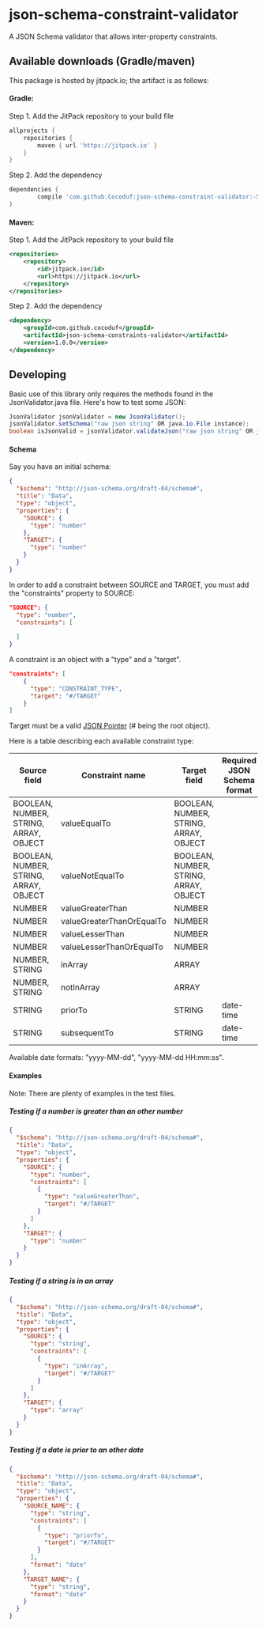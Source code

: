 # json-schema-constraint-validator
A JSON Schema validator that allows inter-property constraints.

## Available downloads (Gradle/maven)

This package is hosted by jitpack.io; the artifact is as follows:

#### Gradle:

Step 1. Add the JitPack repository to your build file
```groovy
allprojects {
    repositories {
        maven { url 'https://jitpack.io' }
    }
}
```
Step 2. Add the dependency
```groovy
dependencies {
        compile 'com.github.Cocoduf:json-schema-constraint-validator:-SNAPSHOT'
}
```

#### Maven:

Step 1. Add the JitPack repository to your build file
```xml
<repositories>
    <repository>
        <id>jitpack.io</id>
        <url>https://jitpack.io</url>
    </repository>
</repositories>
```
Step 2. Add the dependency
```xml
<dependency>
    <groupId>com.github.cocoduf</groupId>
    <artifactId>json-schema-constraints-validator</artifactId>
    <version>1.0.0</version>
</dependency>
```
## Developing

Basic use of this library only requires the methods found in the JsonValidator.java file.
Here's how to test some JSON:

```java
JsonValidator jsonValidator = new JsonValidator();
jsonValidator.setSchema("raw json string" OR java.io.File instance);
boolean isJsonValid = jsonValidator.validateJson("raw json string" OR java.io.File instance);
```

#### Schema
Say you have an initial schema:
```json
{
  "$schema": "http://json-schema.org/draft-04/schema#",
  "title": "Data",
  "type": "object",
  "properties": {
    "SOURCE": {
      "type": "number"
    },
    "TARGET": {
      "type": "number"
    }
  }
}
```

In order to add a constraint between SOURCE and TARGET, you must add the "constraints" property to SOURCE:
```json
"SOURCE": {
  "type": "number",
  "constraints": [
  
  ]
}
```

A constraint is an object with a "type" and a "target".
```json
"constraints": [
    {
      "type": "CONSTRAINT_TYPE",
      "target": "#/TARGET"
    }
]
```
Target must be a valid [JSON Pointer](https://tools.ietf.org/html/rfc6901) (# being the root object).

Here is a table describing each available constraint type:

| Source field                           | Constraint name           | Target field                           | Required JSON Schema format |
|----------------------------------------|---------------------------|----------------------------------------|-----------------------------|
| BOOLEAN, NUMBER, STRING, ARRAY, OBJECT | valueEqualTo              | BOOLEAN, NUMBER, STRING, ARRAY, OBJECT |                             |
| BOOLEAN, NUMBER, STRING, ARRAY, OBJECT | valueNotEqualTo           | BOOLEAN, NUMBER, STRING, ARRAY, OBJECT |                             |
| NUMBER                                 | valueGreaterThan          | NUMBER                                 |                             |
| NUMBER                                 | valueGreaterThanOrEqualTo | NUMBER                                 |                             |
| NUMBER                                 | valueLesserThan           | NUMBER                                 |                             |
| NUMBER                                 | valueLesserThanOrEqualTo  | NUMBER                                 |                             |
| NUMBER, STRING                         | inArray                   | ARRAY                                  |                             |
| NUMBER, STRING                         | notInArray                | ARRAY                                  |                             |
| STRING                                 | priorTo                   | STRING                                 | date-time                   |
| STRING                                 | subsequentTo              | STRING                                 | date-time                   |

Available date formats: "yyyy-MM-dd", "yyyy-MM-dd HH:mm:ss".

#### Examples
Note: There are plenty of examples in the test files.

##### Testing if a number is greater than an other number
```json
{
  "$schema": "http://json-schema.org/draft-04/schema#",
  "title": "Data",
  "type": "object",
  "properties": {
    "SOURCE": {
      "type": "number",
      "constraints": [
        {
          "type": "valueGreaterThan",
          "target": "#/TARGET"
        }
      ]
    },
    "TARGET": {
      "type": "number"
    }
  }
}
```

##### Testing if a string is in an array
```json
{
  "$schema": "http://json-schema.org/draft-04/schema#",
  "title": "Data",
  "type": "object",
  "properties": {
    "SOURCE": {
      "type": "string",
      "constraints": [
        {
          "type": "inArray",
          "target": "#/TARGET"
        }
      ]
    },
    "TARGET": {
      "type": "array"
    }
  }
}
```

##### Testing if a date is prior to an other date
```json
{
  "$schema": "http://json-schema.org/draft-04/schema#",
  "title": "Data",
  "type": "object",
  "properties": {
    "SOURCE_NAME": {
      "type": "string",
      "constraints": [
        {
          "type": "priorTo",
          "target": "#/TARGET"
        }
      ],
      "format": "date"
    },
    "TARGET_NAME": {
      "type": "string",
      "format": "date"
    }
  }
}
```